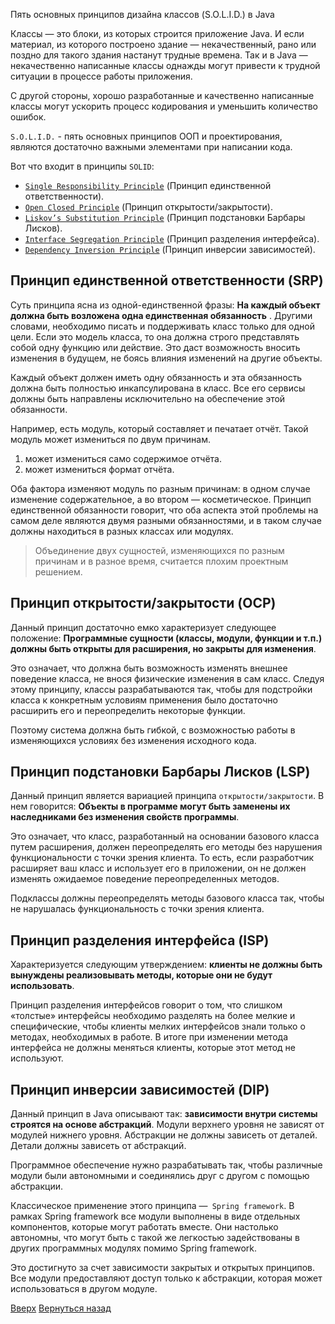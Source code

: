 <a name="top"></a>

Пять основных принципов дизайна классов (S.O.L.I.D.) в Java

Классы — это блоки, из которых строится приложение Java. И если материал, из которого построено здание — некачественный,
рано или поздно для такого здания настанут трудные времена. Так и в Java — некачественно написанные классы однажды могут
привести к трудной ситуации в процессе работы приложения.

С другой стороны, хорошо разработанные и качественно написанные классы могут ускорить процесс кодирования и уменьшить
количество ошибок.

`S.O.L.I.D.` - пять основных принципов ООП и проектирования, являются достаточно важными элементами при написании кода.

Вот что входит в принципы `SOLID`:

+ [`Single Responsibility Principle`](#srp) (Принцип единственной ответственности).
+ [`Open Closed Principle`](#ocp) (Принцип открытости/закрытости).
+ [`Liskov’s Substitution Principle`](#lsp) (Принцип подстановки Барбары Лисков).
+ [`Interface Segregation Principle`](#isp) (Принцип разделения интерфейса).
+ [`Dependency Inversion Principle`](#dip) (Принцип инверсии зависимостей).

<a name="srp"></a>

## Принцип единственной ответственности (SRP)

Суть принципа ясна из одной-единственной фразы: **На каждый объект должна быть возложена одна единственная обязанность**
.
Другими словами, необходимо писать и поддерживать класс только для одной цели. Если это модель класса, то она
должна строго представлять собой одну функцию или действие. Это даст возможность вносить изменения в будущем, не
боясь влияния изменений на другие объекты.

Каждый объект должен иметь одну обязанность и эта обязанность должна быть полностью инкапсулирована в класс. Все его
сервисы должны быть направлены исключительно на обеспечение этой обязанности.

Например, есть модуль, который составляет и печатает отчёт. Такой модуль может измениться по двум причинам.

1. может измениться само содержимое отчёта.
2. может измениться формат отчёта.

Оба фактора изменяют модуль по разным причинам: в одном случае изменение содержательное, а во втором — косметическое.
Принцип единственной
обязанности говорит, что оба аспекта этой проблемы на самом деле являются двумя разными обязанностями, и в таком случае
должны находиться в разных классах или модулях.
> Объединение двух сущностей, изменяющихся по разным причинам и в разное
> время, считается плохим проектным решением.

<a name="ocp"></a>

## Принцип открытости/закрытости (OCP)

Данный принцип достаточно емко характеризует следующее положение: **Программные сущности (классы, модули, функции и
т.п.)
должны быть открыты для расширения, но закрыты для изменения**.

Это означает, что должна быть возможность изменять внешнее поведение класса, не внося физические изменения в сам класс.
Следуя этому принципу, классы разрабатываются так, чтобы для подстройки класса к конкретным условиям применения было
достаточно расширить его и переопределить некоторые функции.

Поэтому система должна быть гибкой, с возможностью работы в изменяющихся условиях без изменения исходного кода.

<a name="lsp"></a>

## Принцип подстановки Барбары Лисков (LSP)

Данный принцип является вариацией принципа `открытости/закрытости`. В нем говорится: **Объекты в
программе могут быть заменены их наследниками без изменения свойств программы**.

Это означает, что класс, разработанный на основании базового класса путем расширения, должен переопределять его методы
без нарушения функциональности с точки зрения клиента. То есть, если разработчик расширяет ваш класс и
использует его в приложении, он не должен изменять ожидаемое поведение переопределенных методов.

Подклассы должны переопределять методы базового класса так, чтобы не нарушалась функциональность с точки зрения клиента.

<a name="isp"></a>

## Принцип разделения интерфейса (ISP)

Характеризуется следующим утверждением: **клиенты не должны быть вынуждены реализовывать методы, которые они не будут
использовать**.

Принцип разделения интерфейсов говорит о том, что слишком «толстые» интерфейсы необходимо разделять на более мелкие и
специфические, чтобы клиенты мелких интерфейсов знали только о методах, необходимых в работе. В итоге при изменении
метода интерфейса не должны меняться клиенты, которые этот метод не используют.

<a name="dip"></a>

## Принцип инверсии зависимостей (DIP)

Данный принцип в Java описывают так: **зависимости внутри системы строятся на основе абстракций**. Модули верхнего
уровня не зависят от модулей нижнего уровня. Абстракции не должны зависеть от деталей. Детали должны зависеть от
абстракций.

Программное обеспечение нужно разрабатывать так, чтобы различные модули были автономными и соединялись друг с другом с
помощью абстракции.

Классическое применение этого принципа —` Spring framework`. В рамках Spring framework все модули выполнены в виде
отдельных компонентов, которые могут работать вместе. Они настолько автономны, что могут быть с такой же легкостью
задействованы в других программных модулях помимо Spring framework.

Это достигнуто за счет зависимости закрытых и открытых принципов. Все модули предоставляют доступ только к абстракции,
которая может использоваться в другом модуле.

[Вверх](#top)
[Вернуться назад](../README.md)